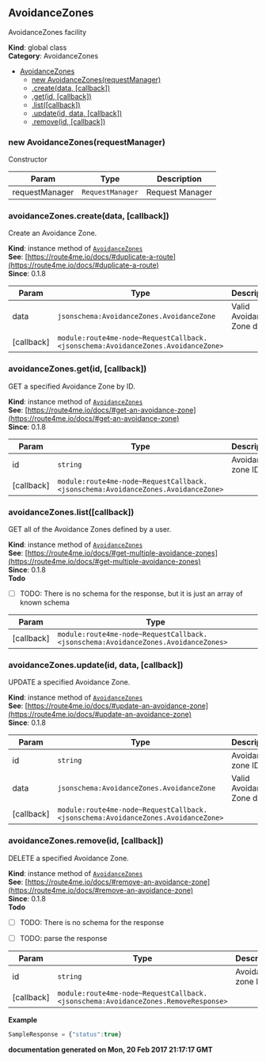 <a name="AvoidanceZones"></a>

## AvoidanceZones
AvoidanceZones facility

**Kind**: global class  
**Category**: AvoidanceZones  

* [AvoidanceZones](#AvoidanceZones)
    * [new AvoidanceZones(requestManager)](#new_AvoidanceZones_new)
    * [.create(data, [callback])](#AvoidanceZones+create)
    * [.get(id, [callback])](#AvoidanceZones+get)
    * [.list([callback])](#AvoidanceZones+list)
    * [.update(id, data, [callback])](#AvoidanceZones+update)
    * [.remove(id, [callback])](#AvoidanceZones+remove)

<a name="new_AvoidanceZones_new"></a>

### new AvoidanceZones(requestManager)
Constructor


| Param | Type | Description |
| --- | --- | --- |
| requestManager | <code>RequestManager</code> | Request Manager |

<a name="AvoidanceZones+create"></a>

### avoidanceZones.create(data, [callback])
Create an Avoidance Zone.

**Kind**: instance method of <code>[AvoidanceZones](#AvoidanceZones)</code>  
**See**: [https://route4me.io/docs/#duplicate-a-route](https://route4me.io/docs/#duplicate-a-route)  
**Since**: 0.1.8  

| Param | Type | Description |
| --- | --- | --- |
| data | <code>jsonschema:AvoidanceZones.AvoidanceZone</code> | Valid Avoidance Zone data. |
| [callback] | <code>module:route4me-node~RequestCallback.&lt;jsonschema:AvoidanceZones.AvoidanceZone&gt;</code> |  |

<a name="AvoidanceZones+get"></a>

### avoidanceZones.get(id, [callback])
GET a specified Avoidance Zone by ID.

**Kind**: instance method of <code>[AvoidanceZones](#AvoidanceZones)</code>  
**See**: [https://route4me.io/docs/#get-an-avoidance-zone](https://route4me.io/docs/#get-an-avoidance-zone)  
**Since**: 0.1.8  

| Param | Type | Description |
| --- | --- | --- |
| id | <code>string</code> | Avoidance zone ID |
| [callback] | <code>module:route4me-node~RequestCallback.&lt;jsonschema:AvoidanceZones.AvoidanceZone&gt;</code> |  |

<a name="AvoidanceZones+list"></a>

### avoidanceZones.list([callback])
GET all of the Avoidance Zones defined by a user.

**Kind**: instance method of <code>[AvoidanceZones](#AvoidanceZones)</code>  
**See**: [https://route4me.io/docs/#get-multiple-avoidance-zones](https://route4me.io/docs/#get-multiple-avoidance-zones)  
**Since**: 0.1.8  
**Todo**

- [ ] TODO: There is no schema for the response, but it is just an array of known schema


| Param | Type |
| --- | --- |
| [callback] | <code>module:route4me-node~RequestCallback.&lt;jsonschema:AvoidanceZones.AvoidanceZones&gt;</code> | 

<a name="AvoidanceZones+update"></a>

### avoidanceZones.update(id, data, [callback])
UPDATE a specified Avoidance Zone.

**Kind**: instance method of <code>[AvoidanceZones](#AvoidanceZones)</code>  
**See**: [https://route4me.io/docs/#update-an-avoidance-zone](https://route4me.io/docs/#update-an-avoidance-zone)  
**Since**: 0.1.8  

| Param | Type | Description |
| --- | --- | --- |
| id | <code>string</code> | Avoidance zone ID |
| data | <code>jsonschema:AvoidanceZones.AvoidanceZone</code> | Valid Avoidance Zone data. |
| [callback] | <code>module:route4me-node~RequestCallback.&lt;jsonschema:AvoidanceZones.AvoidanceZone&gt;</code> |  |

<a name="AvoidanceZones+remove"></a>

### avoidanceZones.remove(id, [callback])
DELETE a specified Avoidance Zone.

**Kind**: instance method of <code>[AvoidanceZones](#AvoidanceZones)</code>  
**See**: [https://route4me.io/docs/#remove-an-avoidance-zone](https://route4me.io/docs/#remove-an-avoidance-zone)  
**Since**: 0.1.8  
**Todo**

- [ ] TODO: There is no schema for the response
- [ ] TODO: parse the response


| Param | Type | Description |
| --- | --- | --- |
| id | <code>string</code> | Avoidance zone ID |
| [callback] | <code>module:route4me-node~RequestCallback.&lt;jsonschema:AvoidanceZones.RemoveResponse&gt;</code> |  |

**Example**  
```js
SampleResponse = {"status":true}
```
**documentation generated on Mon, 20 Feb 2017 21:17:17 GMT**
